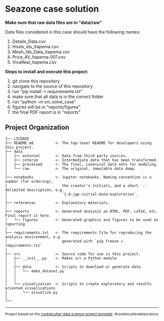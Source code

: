 Seazone case solution
==============================

**Make sure that raw data files are in "data/raw"**

Data files considered in this case should have the following names:
1. Details_Data.csv
2. Hosts_ids_Itapema.csv
3. Mesh_Ids_Data_Itapema.csv
4. Price_AV_Itapema-001.csv
5. VivaReal_Itapema.csv

**Steps to install and execute this project:**
1. git clone this repository
2. navigate to the source of this repository
3. run "pip install -r requirements.txt"
4. make sure that all data is in the correct folder
5. run "python -m src.solve_case"
6. figures will be in "reports/figures"
7. the final PDF report is in "reports"

Project Organization
------------

    ├── LICENSE
    ├── README.md          <- The top-level README for developers using this project.
    ├── data
    │   ├── external       <- Data from third party sources.
    │   ├── interim        <- Intermediate data that has been transformed.
    │   ├── processed      <- The final, canonical data sets for modeling.
    │   └── raw            <- The original, immutable data dump.
    │
    ├── notebooks          <- Jupyter notebooks. Naming convention is a number (for ordering),
    │                         the creator's initials, and a short `-` delimited description, e.g.
    │                         `1.0-jqp-initial-data-exploration`.
    │
    ├── references         <- Explanatory materials.
    │
    ├── reports            <- Generated analysis as HTML, PDF, LaTeX, etc. Final report is here.
    │   └── figures        <- Generated graphics and figures to be used in reporting
    │
    ├── requirements.txt   <- The requirements file for reproducing the analysis environment, e.g.
    │                         generated with `pip freeze > requirements.txt`
    │
    ├── src                <- Source code for use in this project.
    │   ├── __init__.py    <- Makes src a Python module
    │   │
    │   ├── data           <- Scripts to download or generate data
    │   │   └── make_dataset.py
    │   │
    │   │
    │   └── visualization  <- Scripts to create exploratory and results oriented visualizations
    │       └── visualize.py
    │
    └── 


--------

<p><small>Project based on the <a target="_blank" href="https://drivendata.github.io/cookiecutter-data-science/">cookiecutter data science project template</a>. #cookiecutterdatascience</small></p>
